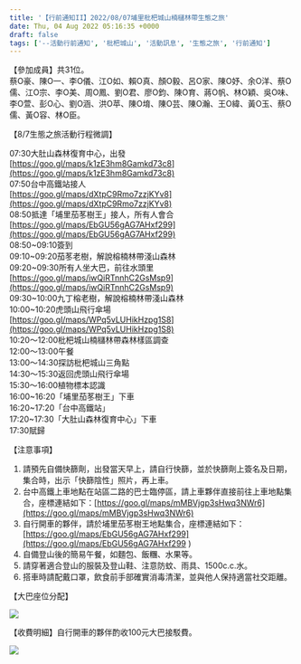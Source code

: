 ```yaml
---
title: '【行前通知II】2022/08/07埔里枇杷城山楠櫧林帶生態之旅'
date: Thu, 04 Aug 2022 05:16:35 +0000
draft: false
tags: ['--活動行前通知', '枇杷城山', '活動訊息', '生態之旅', '行前通知']
---
```


【參加成員】共31位。  
蔡O豪、陳O一、李O儀、江O如、賴O真、顏O毅、呂O家、陳O妤、余O洋、蔡O儒、江O宗、李O美、周O鳳、劉O君、廖O鈞、陳O育、蔣O帆、林O穎、吳O味、李O萱、彭O心、劉O涵、洪O苹、陳O堉、陳O芸、陳O瀚、王O緯、黃O玉、蔡O儒、黃O容、林O臣。

【8/7生態之旅活動行程微調】  
  
07:30大肚山森林復育中心，出發  
[https://goo.gl/maps/k1zE3hm8Gamkd73c8](https://goo.gl/maps/k1zE3hm8Gamkd73c8)  
07:50台中高鐵站接人  
[https://goo.gl/maps/dXtpC9Rmo7zzjKYv8](https://goo.gl/maps/dXtpC9Rmo7zzjKYv8)  
08:50抵達「埔里茄苳樹王」接人，所有人會合  
[https://goo.gl/maps/EbGU56gAG7AHxf299](https://goo.gl/maps/EbGU56gAG7AHxf299)  
08:50~09:10簽到  
09:10~09:20茄苳老樹，解說榕楠林帶淺山森林  
09:20~09:30所有人坐大巴，前往水頭里  
[https://goo.gl/maps/iwQiRTnnhC2GsMsp9](https://goo.gl/maps/iwQiRTnnhC2GsMsp9)  
09:30~10:00九丁榕老樹，解說榕楠林帶淺山森林  
10:00~10:20虎頭山飛行傘場  
[https://goo.gl/maps/WPq5vLUHikHzpg1S8](https://goo.gl/maps/WPq5vLUHikHzpg1S8)  
10:20～12:00枇杷城山楠櫧林帶森林樣區調查  
12:00～13:00午餐  
13:00～14:30探訪枇杷城山三角點  
14:30～15:30返回虎頭山飛行傘場  
15:30～16:00植物標本認識  
16:00~16:20「埔里茄苳樹王」下車  
16:20~17:20「台中高鐵站」  
17:20~17:30「大肚山森林復育中心」下車  
17:30賦歸

【注意事項】  

1.  請預先自備快篩劑，出發當天早上，請自行快篩，並於快篩劑上簽名及日期，集合時，出示「快篩陰性」照片，再上車。
2.  台中高鐵上車地點在站區二路的巴士臨停區，請上車夥伴直接前往上車地點集合，座標連結如下：[https://goo.gl/maps/mMBVjgp3sHwq3NWr6](https://goo.gl/maps/mMBVjgp3sHwq3NWr6)
3.  自行開車的夥伴，請於埔里茄苳樹王地點集合，座標連結如下：  
    [https://goo.gl/maps/EbGU56gAG7AHxf299](https://goo.gl/maps/EbGU56gAG7AHxf299
    )
4.  自備登山後的簡易午餐，如麵包、飯糰、水果等。
5.  請穿著適合登山的服裝及登山鞋、注意防蚊、雨具、1500c.c.水。
6.  搭車時請配戴口罩，飲食前手部確實消毒清潔，並與他人保持適當社交距離。

【大巴座位分配】

![](https://www.reforestation.tw/wp-content/uploads/2022/08/0803大巴座位圖.jpg)

【收費明細】自行開車的夥伴酌收100元大巴接駁費。

![](https://www.reforestation.tw/wp-content/uploads/2022/08/0804收費明細-1.jpg)